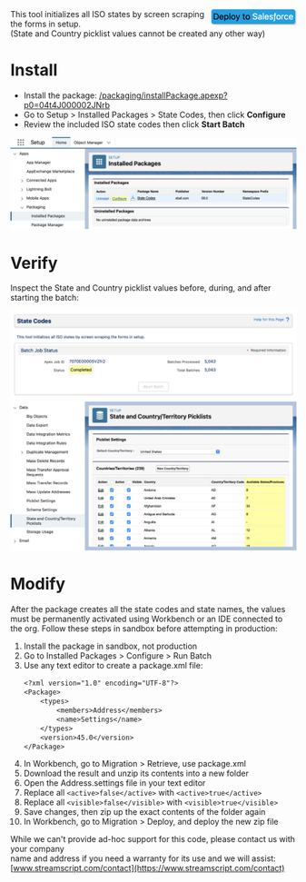 <a href="https://githubsfdeploy.herokuapp.com?owner=mattandneil&amp;repo=statecodes&amp;ref=master">
<img align="right" alt="Deploy to Salesforce" src="https://raw.githubusercontent.com/mattandneil/statecodes/master/README1.png" width="150" />
</a> This tool initializes all ISO states by screen scraping the forms in setup.<br />(State and Country picklist values cannot be created any other way)

# Install

- Install the package: <a href="https://login.salesforce.com/packaging/installPackage.apexp?p0=04t4J000002JNrb">/packaging/installPackage.apexp?p0=04t4J000002JNrb</a>
- Go to Setup > Installed Packages > State Codes, then click **Configure**
- Review the included ISO state codes then click **Start Batch**

<img src="https://raw.githubusercontent.com/mattandneil/statecodes/master/README2.png" />

# Verify

Inspect the State and Country picklist values before, during, and after starting the batch:

<img src="https://raw.githubusercontent.com/mattandneil/statecodes/master/README3.png" />

<img src="https://raw.githubusercontent.com/mattandneil/statecodes/master/README4.png" />

# Modify

After the package creates all the state codes and state names, the values must be permanently activated using Workbench or an IDE connected to the org. Follow these steps in sandbox before attempting in production:

1. Install the package in sandbox, not production
2. Go to Installed Packages > Configure > Run Batch
3. Use any text editor to create a package.xml file:
    ```
    <?xml version="1.0" encoding="UTF-8"?>
    <Package>
        <types>
            <members>Address</members>
            <name>Settings</name>
        </types>
        <version>45.0</version>
    </Package>
    ```
3. In Workbench, go to Migration > Retrieve, use package.xml
4. Download the result and unzip its contents into a new folder
5. Open the Address.settings file in your text editor
6. Replace all `<active>false</active>` with `<active>true</active>`
7. Replace all `<visible>false</visible>` with `<visible>true</visible>`
8. Save changes, then zip up the exact contents of the folder again
9. In Workbench, go to Migration > Deploy, and deploy the new zip file

While we can't provide ad-hoc support for this code, please contact us with your company<br/>name and address if you need a warranty for its use and we will assist: [www.streamscript.com/contact](https://www.streamscript.com/contact)
